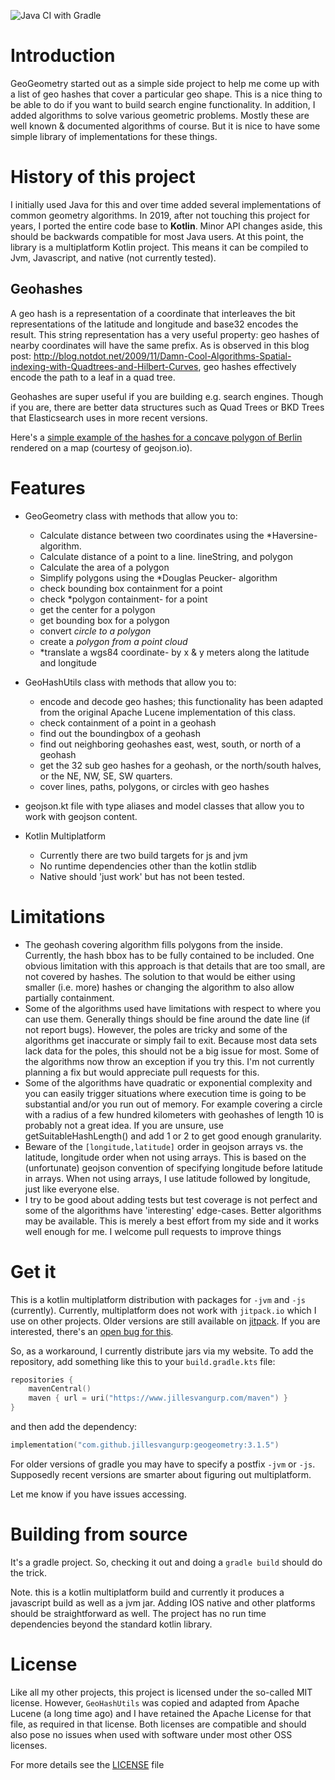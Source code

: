 ![Java CI with Gradle](https://github.com/jillesvangurp/geogeometry/workflows/Java%20CI%20with%20Gradle/badge.svg)

# Introduction

GeoGeometry started out as a simple side project to help me come up with a list of geo hashes that cover a particular geo shape. This is a nice thing to be able to do if you want to build search engine functionality. In addition, I added algorithms to solve various geometric problems. Mostly these are well known & documented algorithms of course. But it is nice to have some simple library of implementations for these things.

# History of this project
I initially used Java for this and over time added several implementations of common geometry algorithms. In 2019, after not touching this project for years, I ported the entire code base to **Kotlin**. Minor API changes aside, this should be backwards compatible for most Java users. At this point, the library is a multiplatform Kotlin project. This means it can be compiled to Jvm, Javascript, and native (not currently tested).

## Geohashes

A geo hash is a representation of a coordinate that interleaves the bit representations of the latitude and longitude and base32 encodes the result. This string representation has a very useful property: geo hashes of nearby coordinates will have the same prefix. As is observed in this blog post: http://blog.notdot.net/2009/11/Damn-Cool-Algorithms-Spatial-indexing-with-Quadtrees-and-Hilbert-Curves, geo hashes effectively encode the path to a leaf in a quad tree.

Geohashes are super useful if you are building e.g. search engines. Though if you are, there are better data structures such as Quad Trees or BKD Trees that Elasticsearch uses in more recent versions. 

Here's a [simple example of the hashes for a concave polygon of Berlin](http://geojson.io/#id=gist:jillesvangurp/0e4e13a3c9f118af9c7adecafcd2866f) rendered on a map (courtesy of geojson.io).

# Features

- GeoGeometry class with methods that allow you to:
    - Calculate distance between two coordinates using the *Haversine- algorithm.
    - Calculate distance of a point to a line. lineString, and polygon
    - Calculate the area of a polygon
    - Simplify polygons using the *Douglas Peucker- algorithm
    - check bounding box containment for a point
    - check *polygon containment- for a point
    - get the center for a polygon
    - get bounding box for a polygon
    - convert *circle to a polygon*
    - create a *polygon from a point cloud*
    - *translate a wgs84 coordinate- by x & y meters along the latitude and longitude

- GeoHashUtils class with methods that allow you to: 
    - encode and decode geo hashes; this functionality has been adapted from the original Apache Lucene implementation of this class.
    - check containment of a point in a geohash
    - find out the boundingbox of a geohash
    - find out neighboring geohashes east, west, south, or north of a geohash
    - get the 32 sub geo hashes for a geohash, or the north/south halves, or the NE, NW, SE, SW quarters.
    - cover lines, paths, polygons, or circles with geo hashes

- geojson.kt file with type aliases and model classes that allow you to work with geojson content.

- Kotlin Multiplatform
    - Currently there are two build targets for js and jvm
    - No runtime dependencies other than the kotlin stdlib
    - Native should 'just work' but has not been tested.

# Limitations

- The geohash covering algorithm fills polygons from the inside. Currently, the hash bbox has to be fully contained to be included. One obvious limitation
with this approach is that details that are too small, are not covered by hashes. The solution to that would be either using smaller (i.e. more) hashes or changing the algorithm to also allow partially containment. 
- Some of the algorithms used have limitations with respect to where you can use them. Generally things should be fine around the date line (if not report bugs). However, the poles are tricky and some of the algorithms get inaccurate or simply fail to exit. Because most data sets lack data for the poles, this should not be a big issue for most. Some of the algorithms now throw an exception if you try this. I'm not currently planning a fix but would appreciate pull requests for this.
- Some of the algorithms have quadratic or exponential complexity and you can easily trigger situations where execution time is going to be substantial and/or you run out of memory. For example covering a circle with a radius of a few hundred kilometers with geohashes of length 10 is probably not a great idea. If you are unsure, use getSuitableHashLength() and add 1 or 2 to get good enough granularity.
- Beware of the `[longitude,latitude]` order in geojson arrays vs. the latitude, longitude order when not using arrays. This is based on the (unfortunate) geojson convention of specifying longitude before latitude in arrays. When not using arrays, I use latitude followed by longitude, just like everyone else.
- I try to be good about adding tests but test coverage is not perfect and some of the algorithms have 'interesting' edge-cases. Better algorithms may be available. This is merely a best effort from my side and it works well enough for me. I welcome pull requests to improve things

# Get it 

This is a kotlin multiplatform distribution with packages for `-jvm` and `-js` (currently). Currently, 
multiplatform does not work with `jitpack.io` which I use on other projects. Older versions are still 
available on [jitpack](https://jitpack.io/#jillesvangurp/geogeometry/v3.1.1). If you are interested,
there's an [open bug for this](https://github.com/jitpack/jitpack.io/issues/3853).

So, as a workaround, I currently distribute jars via my website. To add the repository, add something 
like this to your `build.gradle.kts` file:

```kotlin
repositories {
    mavenCentral()
    maven { url = uri("https://www.jillesvangurp.com/maven") }
}
```

and then add the dependency:

```kotlin
implementation("com.github.jillesvangurp:geogeometry:3.1.5")
```

For older versions of gradle you may have to specify a postfix `-jvm` or `-js`. Supposedly recent versions are smarter about figuring out multiplatform.

Let me know if you have issues accessing.

# Building from source

It's a gradle project. So, checking it out and doing a `gradle build` should do the trick.

Note. this is a kotlin multiplatform build and currently it produces a javascript build as well as a jvm jar.  Adding IOS native and other platforms should be straightforward as well. The project has no run time dependencies beyond the standard kotlin library.

# License

Like all my other projects, this project is licensed under the so-called MIT license. However, `GeoHashUtils` was copied and adapted from Apache Lucene (a long time ago) and I have retained the Apache License for that file, as required in that license. Both licenses are compatible and should also pose no issues when used with software under most other OSS licenses.

For more details see the [LICENSE](LICENSE) file
